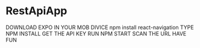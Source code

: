 # RestApiApp
DOWNLOAD EXPO IN YOUR MOB DIVICE
npm install react-navigation
TYPE NPM INSTALL
GET THE API KEY
RUN NPM START
SCAN THE URL 
HAVE FUN

